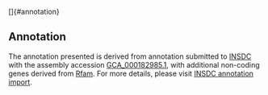 []{#annotation}

Annotation
----------

The annotation presented is derived from annotation submitted to
[INSDC](http://www.insdc.org) with the assembly accession
[GCA\_000182985.1](http://www.ebi.ac.uk/ena/data/view/GCA_000182985.1),
with additional non-coding genes derived from
[Rfam](http://rfam.xfam.org/). For more details, please visit [INSDC
annotation
import](http://ensemblgenomes.org/info/data/insdc_annotation).
